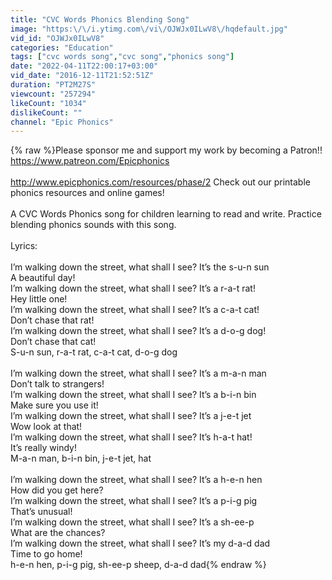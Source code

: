 ```yaml
---
title: "CVC Words Phonics Blending Song"
image: "https:\/\/i.ytimg.com\/vi\/OJWJx0ILwV8\/hqdefault.jpg"
vid_id: "OJWJx0ILwV8"
categories: "Education"
tags: ["cvc words song","cvc song","phonics song"]
date: "2022-04-11T22:00:17+03:00"
vid_date: "2016-12-11T21:52:51Z"
duration: "PT2M27S"
viewcount: "257294"
likeCount: "1034"
dislikeCount: ""
channel: "Epic Phonics"
---
```

{% raw %}Please sponsor me and support my work by becoming a Patron!! <a rel="nofollow" target="blank" href="https://www.patreon.com/Epicphonics">https://www.patreon.com/Epicphonics</a><br /><br /><a rel="nofollow" target="blank" href="http://www.epicphonics.com/resources/phase/2">http://www.epicphonics.com/resources/phase/2</a> Check out our printable phonics resources and online games!<br /><br />A CVC Words Phonics song for children learning to read and write. Practice blending phonics sounds with this song.<br /><br />Lyrics:<br /><br />I’m walking down the street, what shall I see? It’s the s-u-n sun<br />A beautiful day!<br />I’m walking down the street, what shall I see? It’s a r-a-t rat!<br />Hey little one!<br />I’m walking down the street, what shall I see? It’s a c-a-t cat!<br />Don’t chase that rat!<br />I’m walking down the street, what shall I see? It’s a d-o-g dog!<br />Don’t chase that cat!<br />S-u-n sun, r-a-t rat, c-a-t cat, d-o-g dog<br /><br />I’m walking down the street, what shall I see? It’s a m-a-n man<br />Don’t talk to strangers!<br />I’m walking down the street, what shall I see? It’s a b-i-n bin<br />Make sure you use it!<br />I’m walking down the street, what shall I see? It’s a j-e-t jet <br />Wow look at that!<br />I’m walking down the street, what shall I see? It’s h-a-t hat!<br />It’s really windy!<br />M-a-n man, b-i-n bin, j-e-t jet, hat<br /><br />I’m walking down the street, what shall I see? It’s a h-e-n hen<br />How did you get here?<br />I’m walking down the street, what shall I see? It’s a p-i-g pig<br />That’s unusual!<br />I’m walking down the street, what shall I see? It’s a sh-ee-p<br />What are the chances?<br />I’m walking down the street, what shall I see? It’s my d-a-d dad<br />Time to go home!<br />h-e-n hen, p-i-g pig, sh-ee-p sheep, d-a-d dad{% endraw %}
